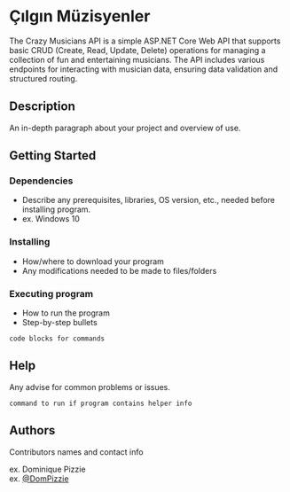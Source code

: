 # Çılgın Müzisyenler

The Crazy Musicians API is a simple ASP.NET Core Web API that supports basic CRUD (Create, Read, Update, Delete) operations for managing a collection of fun and entertaining musicians. The API includes various endpoints for interacting with musician data, ensuring data validation and structured routing.

## Description

An in-depth paragraph about your project and overview of use.

## Getting Started

### Dependencies

* Describe any prerequisites, libraries, OS version, etc., needed before installing program.
* ex. Windows 10

### Installing

* How/where to download your program
* Any modifications needed to be made to files/folders

### Executing program

* How to run the program
* Step-by-step bullets
```
code blocks for commands
```

## Help

Any advise for common problems or issues.
```
command to run if program contains helper info
```

## Authors

Contributors names and contact info

ex. Dominique Pizzie  
ex. [@DomPizzie](https://twitter.com/dompizzie)
